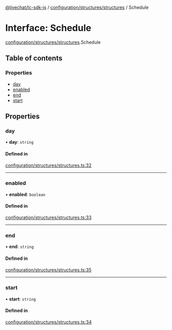 [@livechat/lc-sdk-js](../README.md) / [configuration/structures/structures](../modules/configuration_structures_structures.md) / Schedule

# Interface: Schedule

[configuration/structures/structures](../modules/configuration_structures_structures.md).Schedule

## Table of contents

### Properties

- [day](configuration_structures_structures.Schedule.md#day)
- [enabled](configuration_structures_structures.Schedule.md#enabled)
- [end](configuration_structures_structures.Schedule.md#end)
- [start](configuration_structures_structures.Schedule.md#start)

## Properties

### day

• **day**: `string`

#### Defined in

[configuration/structures/structures.ts:32](https://github.com/livechat/lc-sdk-js/blob/a63b0a6/src/configuration/structures/structures.ts#L32)

___

### enabled

• **enabled**: `boolean`

#### Defined in

[configuration/structures/structures.ts:33](https://github.com/livechat/lc-sdk-js/blob/a63b0a6/src/configuration/structures/structures.ts#L33)

___

### end

• **end**: `string`

#### Defined in

[configuration/structures/structures.ts:35](https://github.com/livechat/lc-sdk-js/blob/a63b0a6/src/configuration/structures/structures.ts#L35)

___

### start

• **start**: `string`

#### Defined in

[configuration/structures/structures.ts:34](https://github.com/livechat/lc-sdk-js/blob/a63b0a6/src/configuration/structures/structures.ts#L34)
